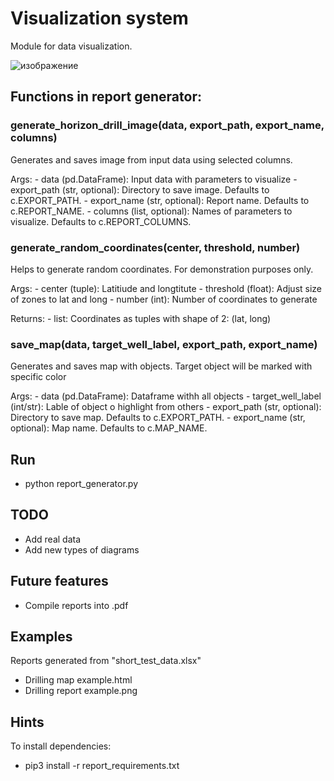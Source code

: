 # Visualization system

Module for data visualization.

![изображение](https://user-images.githubusercontent.com/64684353/148545901-3587eda1-fc0f-4ee6-b6ca-26864c57e112.png)

## Functions in report generator:
### generate_horizon_drill_image(data, export_path, export_name, columns)
Generates and saves image from input data using selected columns.

Args:
    - data (pd.DataFrame): Input data with parameters to visualize
    - export_path (str, optional): Directory to save image. Defaults to c.EXPORT_PATH.
    - export_name (str, optional): Report name. Defaults to c.REPORT_NAME.
    - columns (list, optional): Names of parameters to visualize. Defaults to c.REPORT_COLUMNS.

### generate_random_coordinates(center, threshold, number)
Helps to generate random coordinates.
For demonstration purposes only.

Args:
    - center (tuple): Latitiude and longtitute
    - threshold (float): Adjust size of zones to lat and long
    - number (int): Number of coordinates to generate

Returns:
    - list: Coordinates as tuples with shape of 2: (lat, long)

### save_map(data, target_well_label, export_path, export_name)
Generates and saves map with objects.
Target object will be marked with specific color

Args:
    - data (pd.DataFrame): Dataframe withh all objects
    - target_well_label (int/str): Lable of object o highlight from others
    - export_path (str, optional): Directory to save map. Defaults to c.EXPORT_PATH.
    - export_name (str, optional): Map name. Defaults to c.MAP_NAME.


## Run
- python report_generator.py

## TODO
- Add real data
- Add new types of diagrams

## Future features
- Compile reports into .pdf

## Examples
Reports generated from "short_test_data.xlsx"
- Drilling map example.html
- Drilling report example.png

## Hints
To install dependencies:
- pip3 install -r report_requirements.txt

